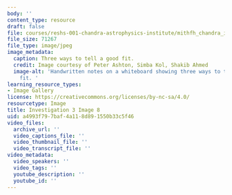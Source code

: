 ```yaml
---
body: ''
content_type: resource
draft: false
file: courses/reshs-001-chandra-astrophysics-institute/mithfh_chandra_inv3_fitt_1.jpg
file_size: 71267
file_type: image/jpeg
image_metadata:
  caption: Three ways to tell a good fit.
  credit: Image courtesy of Peter Ashton, Simba Kol, Shakib Ahmed
  image-alt: 'Handwritten notes on a whiteboard showing three ways to tell a good
    fit. '
learning_resource_types:
- Image Gallery
license: https://creativecommons.org/licenses/by-nc-sa/4.0/
resourcetype: Image
title: Investigation 3 Image 8
uid: a4993f79-7baf-4a11-8d89-1550b33c5f46
video_files:
  archive_url: ''
  video_captions_file: ''
  video_thumbnail_file: ''
  video_transcript_file: ''
video_metadata:
  video_speakers: ''
  video_tags: ''
  youtube_description: ''
  youtube_id: ''
---
```


